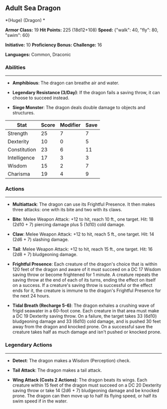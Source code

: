## Adult Sea Dragon
*(Huge) (Dragon) *

**Armor Class:** 19
**Hit Points:** 225 (18d12+108)
**Speed:** {"walk": 40, "fly": 80, "swim": 60}

**Initiative:** 10
**Proficiency Bonus:**
**Challenge:** 16

**Languages:** Common, Draconic

### Abilities
 --- 
- **Amphibious**: The dragon can breathe air and water.

- **Legendary Resistance (3/Day)**: If the dragon fails a saving throw, it can choose to succeed instead.

- **Siege Monster**: The dragon deals double damage to objects and structures.



| Stat | Score | Modifier | Save |
| ---- | ---- | ---- | ---- |
| Strength | 25 | 7 | 7 |
| Dexterity | 10 | 0 | 5 |
| Constitution | 23 | 6 | 11 |
| Intelligence | 17 | 3 | 3 |
| Wisdom | 15 | 2 | 7 |
| Charisma | 19 | 4 | 9 |

### Actions
 --- 
- **Multiattack**: The dragon can use its Frightful Presence. It then makes three attacks: one with its bite and two with its claws.

- **Bite**: Melee Weapon Attack: +12 to hit, reach 10 ft., one target. Hit: 18 (2d10 + 7) piercing damage plus 5 (1d10) cold damage.

- **Claw**: Melee Weapon Attack: +12 to hit, reach 5 ft., one target. Hit: 14 (2d6 + 7) slashing damage.

- **Tail**: Melee Weapon Attack: +12 to hit, reach 15 ft., one target. Hit: 16 (2d8 + 7) bludgeoning damage.

- **Frightful Presence**: Each creature of the dragon's choice that is within 120 feet of the dragon and aware of it must succeed on a DC 17 Wisdom saving throw or become frightened for 1 minute. A creature repeats the saving throw at the end of each of its turns, ending the effect on itself on a success. If a creature's saving throw is successful or the effect ends for it, the creature is immune to the dragon's Frightful Presence for the next 24 hours.

- **Tidal Breath (Recharge 5-6)**: The dragon exhales a crushing wave of frigid seawater in a 60-foot cone. Each creature in that area must make a DC 19 Dexterity saving throw. On a failure, the target takes 33 (6d10) bludgeoning damage and 33 (6d10) cold damage, and is pushed 30 feet away from the dragon and knocked prone. On a successful save the creature takes half as much damage and isn't pushed or knocked prone.

### Legendary Actions
 --- 
- **Detect**: The dragon makes a Wisdom (Perception) check.

- **Tail Attack**: The dragon makes a tail attack.

- **Wing Attack (Costs 2 Actions)**: The dragon beats its wings. Each creature within 15 feet of the dragon must succeed on a DC 20 Dexterity saving throw or take 14 (2d6 + 7) bludgeoning damage and be knocked prone. The dragon can then move up to half its flying speed, or half its swim speed if in the water.

